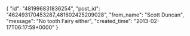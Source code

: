  {
   "id": "481996831836254",
   "post_id": "462493170453287_481602425209028",
   "from_name": "Scott Duncan",
   "message": "No tooth Fairy either",
   "created_time": "2013-02-17T06:17:59+0000"
 }
